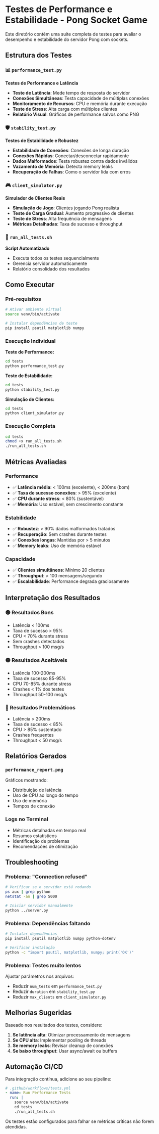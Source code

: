 # Testes de Performance e Estabilidade - Pong Socket Game

Este diretório contém uma suite completa de testes para avaliar o desempenho e estabilidade do servidor Pong com sockets.

## Estrutura dos Testes

### 📊 `performance_test.py`

**Testes de Performance e Latência**

- **Teste de Latência**: Mede tempo de resposta do servidor
- **Conexões Simultâneas**: Testa capacidade de múltiplas conexões
- **Monitoramento de Recursos**: CPU e memória durante execução
- **Teste de Stress**: Alta carga com múltiplos clientes
- **Relatório Visual**: Gráficos de performance salvos como PNG

### 🛡️ `stability_test.py`

**Testes de Estabilidade e Robustez**

- **Estabilidade de Conexões**: Conexões de longa duração
- **Conexões Rápidas**: Conectar/desconectar rapidamente
- **Dados Malformados**: Testa robustez contra dados inválidos
- **Vazamento de Memória**: Detecta memory leaks
- **Recuperação de Falhas**: Como o servidor lida com erros

### 🎮 `client_simulator.py`

**Simulador de Clientes Reais**

- **Simulação de Jogo**: Clientes jogando Pong realista
- **Teste de Carga Gradual**: Aumento progressivo de clientes
- **Teste de Stress**: Alta frequência de mensagens
- **Métricas Detalhadas**: Taxa de sucesso e throughput

### 🚀 `run_all_tests.sh`

**Script Automatizado**

- Executa todos os testes sequencialmente
- Gerencia servidor automaticamente
- Relatório consolidado dos resultados

## Como Executar

### Pré-requisitos

```bash
# Ativar ambiente virtual
source venv/bin/activate

# Instalar dependências de teste
pip install psutil matplotlib numpy
```

### Execução Individual

**Teste de Performance:**

```bash
cd tests
python performance_test.py
```

**Teste de Estabilidade:**

```bash
cd tests
python stability_test.py
```

**Simulação de Clientes:**

```bash
cd tests
python client_simulator.py
```

### Execução Completa

```bash
cd tests
chmod +x run_all_tests.sh
./run_all_tests.sh
```

## Métricas Avaliadas

### Performance

- ✅ **Latência média**: < 100ms (excelente), < 200ms (bom)
- ✅ **Taxa de sucesso conexões**: > 95% (excelente)
- ✅ **CPU durante stress**: < 80% (sustentável)
- ✅ **Memória**: Uso estável, sem crescimento constante

### Estabilidade

- ✅ **Robustez**: > 90% dados malformados tratados
- ✅ **Recuperação**: Sem crashes durante testes
- ✅ **Conexões longas**: Mantidas por > 5 minutos
- ✅ **Memory leaks**: Uso de memória estável

### Capacidade

- ✅ **Clientes simultâneos**: Mínimo 20 clientes
- ✅ **Throughput**: > 100 mensagens/segundo
- ✅ **Escalabilidade**: Performance degrada graciosamente

## Interpretação dos Resultados

### 🟢 Resultados Bons

- Latência < 100ms
- Taxa de sucesso > 95%
- CPU < 70% durante stress
- Sem crashes detectados
- Throughput > 100 msg/s

### 🟡 Resultados Aceitáveis

- Latência 100-200ms
- Taxa de sucesso 85-95%
- CPU 70-85% durante stress
- Crashes < 1% dos testes
- Throughput 50-100 msg/s

### 🔴 Resultados Problemáticos

- Latência > 200ms
- Taxa de sucesso < 85%
- CPU > 85% sustentado
- Crashes frequentes
- Throughput < 50 msg/s

## Relatórios Gerados

### `performance_report.png`

Gráficos mostrando:

- Distribuição de latência
- Uso de CPU ao longo do tempo
- Uso de memória
- Tempos de conexão

### Logs no Terminal

- Métricas detalhadas em tempo real
- Resumos estatísticos
- Identificação de problemas
- Recomendações de otimização

## Troubleshooting

### Problema: "Connection refused"

```bash
# Verificar se o servidor está rodando
ps aux | grep python
netstat -an | grep 5000

# Iniciar servidor manualmente
python ../server.py
```

### Problema: Dependências faltando

```bash
# Instalar dependências
pip install psutil matplotlib numpy python-dotenv

# Verificar instalação
python -c "import psutil, matplotlib, numpy; print('OK')"
```

### Problema: Testes muito lentos

Ajustar parâmetros nos arquivos:

- Reduzir `num_tests` em `performance_test.py`
- Reduzir `duration` em `stability_test.py`
- Reduzir `max_clients` em `client_simulator.py`

## Melhorias Sugeridas

Baseado nos resultados dos testes, considere:

1. **Se latência alta**: Otimizar processamento de mensagens
2. **Se CPU alta**: Implementar pooling de threads
3. **Se memory leaks**: Revisar cleanup de conexões
4. **Se baixo throughput**: Usar async/await ou buffers

## Automação CI/CD

Para integração contínua, adicione ao seu pipeline:

```yaml
# .github/workflows/tests.yml
- name: Run Performance Tests
  run: |
    source venv/bin/activate
    cd tests
    ./run_all_tests.sh
```

Os testes estão configurados para falhar se métricas críticas não forem atendidas.
